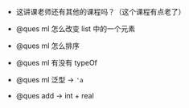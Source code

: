 - 这讲课老师还有其他的课程吗？（这个课程有点老了）

<!-- https://www.coursera.org/learn/programming-languages/lecture/CTpaX/functions-informally -->

- @ques ml 怎么改变 list 中的一个元素
- @ques ml 怎么排序
- @ques ml 有没有 typeOf
- @ques ml 泛型 -> `'a`

- @ques add -> int + real
